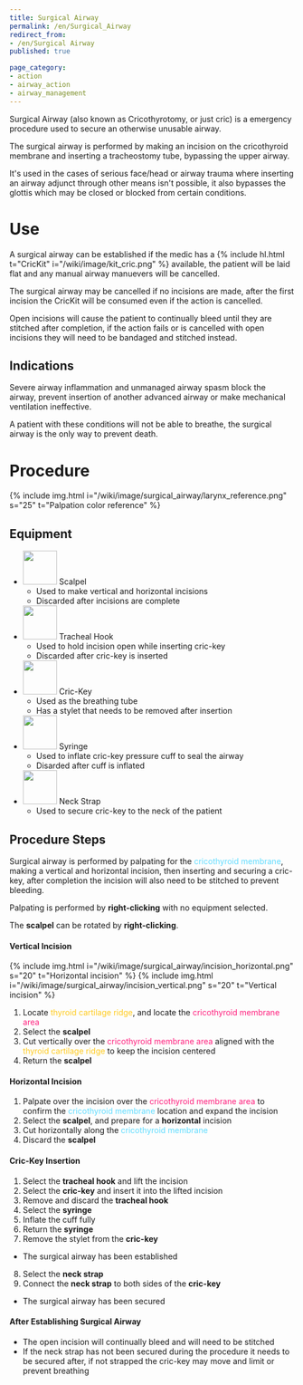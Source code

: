 ```yaml
---
title: Surgical Airway
permalink: /en/Surgical_Airway
redirect_from:
- /en/Surgical Airway
published: true

page_category:
- action
- airway_action
- airway_management
---
```


Surgical Airway (also known as Cricothyrotomy, or just cric) is a emergency procedure used to secure an otherwise unusable airway.

The surgical airway is performed by making an incision on the cricothyroid membrane and inserting a tracheostomy tube, bypassing the upper airway.

It's used in the cases of serious face/head or airway trauma where inserting an airway adjunct through other means isn't possible, it also bypasses the glottis which may be closed or blocked from certain conditions.

# Use
A surgical airway can be established if the medic has a {% include hl.html t="CricKit" i="/wiki/image/kit_cric.png" %} available, the patient will be laid flat and any manual airway manuevers will be cancelled.

The surgical airway may be cancelled if no incisions are made, after the first incision the CricKit will be consumed even if the action is cancelled.

Open incisions will cause the patient to continually bleed until they are stitched after completion, if the action fails or is cancelled with open incisions they will need to be bandaged and stitched instead.

## Indications
Severe airway inflammation and unmanaged airway spasm block the airway, prevent insertion of another advanced airway or make mechanical ventilation ineffective.

A patient with these conditions will not be able to breathe, the surgical airway is the only way to prevent death.

# Procedure
{% include img.html i="/wiki/image/surgical_airway/larynx_reference.png" s="25" t="Palpation color reference" %}

## Equipment
- <img src="{{ '/wiki/image/surgical_airway/scalpel.png' | relative_url }}" height="60"> Scalpel
  - Used to make vertical and horizontal incisions
  - Discarded after incisions are complete
- <img src="{{ '/wiki/image/surgical_airway/hook.png' | relative_url }}" height="60"> Tracheal Hook
  - Used to hold incision open while inserting cric-key
  - Discarded after cric-key is inserted
- <img src="{{ '/wiki/image/surgical_airway/tube.png' | relative_url }}" height="60"> Cric-Key
  - Used as the breathing tube
  - Has a stylet that needs to be removed after insertion
- <img src="{{ '/wiki/image/surgical_airway/syringe.png' | relative_url }}" height="60"> Syringe
  - Used to inflate cric-key pressure cuff to seal the airway
  - Disarded after cuff is inflated
- <img src="{{ '/wiki/image/surgical_airway/strap.png' | relative_url }}" height="60"> Neck Strap
  - Used to secure cric-key to the neck of the patient

## Procedure Steps
Surgical airway is performed by palpating for the <span style="color:#60DCFF;">cricothyroid membrane</span>, making a vertical and horizontal incision, then inserting and securing a cric-key, after completion the incision will also need to be stitched to prevent bleeding.

Palpating is performed by **right-clicking** with no equipment selected.

The **scalpel** can be rotated by **right-clicking**.

#### Vertical Incision
{% include img.html i="/wiki/image/surgical_airway/incision_horizontal.png" s="20" t="Horizontal incision" %}
{% include img.html i="/wiki/image/surgical_airway/incision_vertical.png" s="20" t="Vertical incision" %}

1. Locate <span style="color:#FFCA1C;">thyroid cartilage ridge</span>, and locate the <span style="color:#FF1E7C;">cricothyroid membrane area</span>
2. Select the **scalpel**
3. Cut vertically over the <span style="color:#FF1E7C;">cricothyroid membrane area</span> aligned with the <span style="color:#FFCA1C;">thyroid cartilage ridge</span> to keep the incision centered
4. Return the **scalpel**

#### Horizontal Incision
1. Palpate over the incision over the <span style="color:#FF1E7C;">cricothyroid membrane area</span> to confirm the <span style="color:#60DCFF;">cricothyroid membrane</span> location and expand the incision
2. Select the **scalpel**, and prepare for a **horizontal** incision
3. Cut horizontally along the <span style="color:#60DCFF;">cricothyroid membrane</span>
4. Discard the **scalpel**

#### Cric-Key Insertion
1. Select the **tracheal hook** and lift the incision
2. Select the **cric-key** and insert it into the lifted incision
3. Remove and discard the **tracheal hook**
4. Select the **syringe**
5. Inflate the cuff fully
6. Return the **syringe**
7. Remove the stylet from the **cric-key**
  - The surgical airway has been established
8. Select the **neck strap**
9. Connect the **neck strap** to both sides of the **cric-key**
  - The surgical airway has been secured

#### After Establishing Surgical Airway
- The open incision will continually bleed and will need to be stitched
- If the neck strap has not been secured during the procedure it needs to be secured after, if not strapped the cric-key may move and limit or prevent breathing